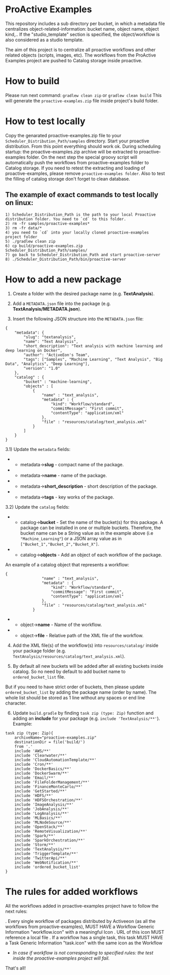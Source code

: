 # ProActive Examples

This repository includes a sub directory per bucket, in which a metadata file centralizes object-related-information: bucket name, object name, object kind,..
If the "studio_template" section is specified, the object/workflow is also considered as a studio template.

The aim of this project is to centralize all proactive workflows and other related objects (scripts, images, etc). The workflows from the ProActive Examples project are pushed to Catalog storage inside proactive.

# How to build
Please run next command: ``gradlew clean zip`` or ``gradlew clean build``
This will generate the `proactive-examples.zip` file inside project's build folder.

# How to test locally
Copy the genarated proactive-examples.zip file to your `Scheduler_Distribution_Path/samples` directory.
Start your proactive distribution. From this point everything should work ok.
During scheduling startup: the proactive-examples.zip archive will be extracted to proactive-examples folder. On the next step the special groovy script will automatically push the workflows from proactive-examples folder to Catalog storage.
If you need to retest the extracting and loading of proactive-examples, please remove `proactive-examples folder`. Also to test the filling of catalog storage don't forget to clean database.

## The example of exact commands to test locally on linux:
```
1) Scheduler_Distribution_Path is the path to your local Proactive distribution folder. You need to `cd` to this folder.
2) rm -fr samples/proactive-examples*
3) rm -fr data/*
4) you need to `cd` into your locally cloned proactive-examples project folder
5) ./gradlew clean zip
6) cp build/proactive-examples.zip Scheduler_Distribution_Path/samples/
7) go back to Scheduler_Distribution_Path and start proactive-server
8) ./Scheduler_Distribution_Path/bin/proactive-server
```

# How to add a new package

1) Create a folder with the desired package name (e.g. **TextAnalysis**).

2) Add a `METADATA.json` file into the package (e.g. **TextAnalysis/METADATA.json**).

3) Insert the following JSON structure into the `METADATA.json` file:
```
{
	"metadata": {
		"slug": "textanalysis",
		"name": "Text Analysis",
		"short_description": "Text analysis with machine learning and deep learning on Docker",
		"author": "ActiveEon's Team",
		"tags": ["Samples", "Machine Learning", "Text Analysis", "Big Data", "Analytics", "Deep Learning"],
		"version": "1.0"
	},
	"catalog" : {
		"bucket" : "machine-learning",
		"objects" : [
			{
				"name" : "text_analysis",
				"metadata" : {
					"kind": "Workflow/standard",
					"commitMessage": "First commit",
					"contentType": "application/xml"
				},
				"file" : "resources/catalog/text_analysis.xml"
			}
		]
	}
}
```

3.1) Update the `metadata` fields:

* * metadata->**slug** - compact name of the package.
* * metadata->**name** - name of the package.
* * metadata->**short_description** - short description of the package.
* * metadata->**tags** - key works of the package.

3.2) Update the `catalog` fields:

* * catalog->**bucket** - Set the name of the bucket(s) for this package. A package can be installed in one or multiple buckets. Therefore, the bucket name can be a String value as in the example above (i.e `"Machine_Learning"`) or a JSON array value as in `["Bucket_1","Bucket_2","Bucket_X"]`.
* * catalog->**objects** - Add an object of each workflow of the package.

An example of a catalog object that represents a workflow:
```
{
				"name" : "text_analysis",
				"metadata" : {
					"kind": "Workflow/standard",
					"commitMessage": "First commit",
					"contentType": "application/xml"
				},
				"file" : "resources/catalog/text_analysis.xml"
			}
```
* * object->**name** - Name of the workflow.
* * object->**file** - Relative path of the XML file of the workflow.

4) Add the XML file(s) of the workflow(s) into `resources/catalog/` inside your package folder (e.g. `TextAnalysis/resources/catalog/text_analysis.xml`).

5) By default all new buckets will be added after all existing buckets inside catalog. So no need by default to add bucket name to `ordered_bucket_list` file.

But if you need to have strict order of buckets, then please update `ordered_bucket_list` by adding the package name (order by name). The whole list should be stored as 1 line without any spaces or end line character.

6) Update `build.gradle` by finding `task zip (type: Zip)` function and adding an **include** for your package (e.g. ``include 'TextAnalysis/**'``). Example:
```
task zip (type: Zip){
    archiveName="proactive-examples.zip"
    destinationDir = file('build/')
    from '.'
    include 'AWS/**'
    include 'Clearwater/**'
    include 'CloudAutomationTemplate/**'
    include 'Cron/**'
    include 'DockerBasics/**'
    include 'DockerSwarm/**'
    include 'Email/**'
    include 'FileFolderManagement/**'
    include 'FinanceMonteCarlo/**'
    include 'GetStarted/**'
    include 'HDFS/**'
    include 'HDFSOrchestration/**'
    include 'ImageAnalysis/**'
    include 'JobAnalysis/**'
    include 'LogAnalysis/**'
    include 'MLBasics/**'
    include 'MLNodeSource/**'
    include 'OpenStack/**'
    include 'RemoteVisualization/**'
    include 'Spark/**'
    include 'SparkOrchestration/**'
    include 'Storm/**'
    include 'TextAnalysis/**'
    include 'TriggerTemplate/**'
    include 'TwitterApi/**'
    include 'WebNotification/**'
    include 'ordered_bucket_list'
}
```
#  The rules for added workflows
All the workflows added in proactive-examples project have to follow the next rules:

  . Every single workflow of packages distributed by Activeeon (as all the workflows from proactive-examples), MUST HAVE a Workflow Generic Information "workflow.icon" with a meaningful Icon
  . URL of this icon MUST reference a local file
  . If a workflow has a single task, this task MUST HAVE a Task Generic Information "task.icon" with the same icon as the Workflow

* _In case if workflow is not corresponding to specified rules: the test inside the proactive-examples project will fail._

That's all!
